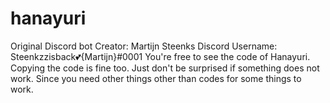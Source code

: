 # hanayuri
Original Discord bot
Creator: Martijn Steenks
Discord Username: Steenkzzisback💕{Martijn}#0001
You're free to see the code of Hanayuri.
Copying the code is fine too. Just don't be surprised if something does not work. Since you need other things other than codes for some things to work.
